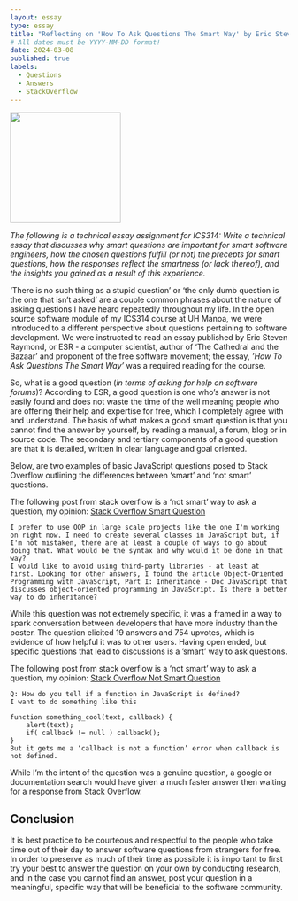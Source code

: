 ```yaml
---
layout: essay
type: essay
title: "Reflecting on 'How To Ask Questions The Smart Way' by Eric Steven Raymond"
# All dates must be YYYY-MM-DD format!
date: 2024-03-08
published: true
labels:
  - Questions
  - Answers
  - StackOverflow
---
```

<img width="200px" 
     class="rounded float-start pe-4" 
     src="[../img/difficulty/degree_difficulty.jpg](https://xtracta.com/wp-content/uploads/2020/08/OCR.jpg)" >
     
*The following is a technical essay assignment for ICS314: Write a technical essay that discusses why smart questions are important for smart software engineers, how the chosen questions fulfill (or not) the precepts for smart questions, how the responses reflect the smartness (or lack thereof), and the insights you gained as a result of this experience.*

‘There is no such thing as a stupid question’ or ‘the only dumb question is the one that isn’t asked’ are a couple common phrases about the nature of asking questions I have heard repeatedly throughout my life. In the open source software module of my ICS314 course at UH Manoa, we were introduced to a different perspective about questions pertaining to software development. We were instructed to read an essay published by Eric Steven Raymond, or ESR - a computer scientist, author of ‘The Cathedral and the Bazaar’ and proponent of the free software movement; the essay, *’How To Ask Questions The Smart Way’* was a required reading for the course.

So, what is a good question (*in terms of asking for help on software forums*)? According to ESR, a good question is one who’s answer is not easily found and does not waste the time of the well meaning people who are offering their help and expertise for free, which I completely agree with and understand. The basis of what makes a good smart question is that you cannot find the answer by yourself, by reading a manual, a forum, blog or in source code. The secondary and tertiary components of a good question are that it is detailed, written in clear language and goal oriented. 

Below, are two examples of basic JavaScript questions posed to Stack Overflow outlining the differences between ‘smart’ and ‘not smart’ questions.

The following post from stack overflow is a ‘not smart’ way to ask a question, my opinion:
[Stack Overflow Smart Question](https://stackoverflow.com/questions/387707/what-techniques-can-be-used-to-define-a-class-in-javascript-and-what-are-their)

```
I prefer to use OOP in large scale projects like the one I'm working on right now. I need to create several classes in JavaScript but, if I'm not mistaken, there are at least a couple of ways to go about doing that. What would be the syntax and why would it be done in that way?
I would like to avoid using third-party libraries - at least at first. Looking for other answers, I found the article Object-Oriented Programming with JavaScript, Part I: Inheritance - Doc JavaScript that discusses object-oriented programming in JavaScript. Is there a better way to do inheritance?
```
While this question was not extremely specific, it was a framed in a way to spark conversation between developers that have more industry than the poster. The question elicited 19 answers and 754 upvotes, which is evidence of how helpful it was to other users. Having open ended, but specific questions that lead to discussions is a ’smart’ way to ask questions.

The following post from stack overflow is a ‘not smart’ way to ask a question, my opinion:
[Stack Overflow Not Smart Question](https://stackoverflow.com/questions/85815/how-to-tell-if-a-javascript-function-is-defined)


```
Q: How do you tell if a function in JavaScript is defined?
I want to do something like this

function something_cool(text, callback) {
    alert(text);
    if( callback != null ) callback();
}
But it gets me a ‘callback is not a function’ error when callback is not defined.
```

While I’m the intent of the question was a genuine question, a google or documentation search would have given a much faster answer then waiting for a response from Stack Overflow. 

## Conclusion 

It is best practice to be courteous and respectful to the people who take time out of their day to answer software questions from strangers for free. In order to preserve as much of their time as possible it is important to first try your best to answer the question on your own by conducting research, and in the case you cannot find an answer, post your question in a meaningful, specific way that will be beneficial to the software community.
